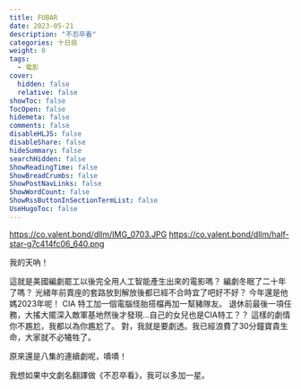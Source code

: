 ```yaml
---
title: FUBAR
date: 2023-05-21
description: "不忍卒看"
categories: 十日痰
weight: 0
tags: 
  - 電影
cover:
  hidden: false
  relative: false
showToc: false
TocOpen: false
hidemeta: false
comments: false
disableHLJS: false
disableShare: false
hideSummary: false
searchHidden: false
ShowReadingTime: false
ShowBreadCrumbs: false
ShowPostNavLinks: false
ShowWordCount: false
ShowRssButtonInSectionTermList: false
UseHugoToc: false
---
```


https://co.valent.bond/dllm/IMG_0703.JPG
https://co.valent.bond/dllm/half-star-g7c414fc06_640.png

我的天吶！

這就是美國編劇罷工以後完全用人工智能產生出來的電影嗎？
編劇冬眠了二十年了嗎？
光緒年前賣座的套路放到解放後都已經不合時宜了吧好不好？
今年還是他媽2023年呢！
CIA 特工加一個電腦怪胎搭檔再加一幫豬隊友。
退休前最後一項任務，大搖大擺深入敵軍基地然後才發現...自己的女兒也是CIA特工？？
這樣的劇情你不尷尬，我都以為你尷尬了。
對，我就是要劇透。我已經浪費了30分鐘寶貴生命，大家就不必犧牲了。

原來還是八集的連續劇呢，嘖嘖！

我想如果中文劇名翻譯做《不忍卒看》，我可以多加一星。